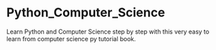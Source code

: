 # Python_Computer_Science
Learn Python and Computer Science step by step with this very easy to learn from computer science py tutorial book.
